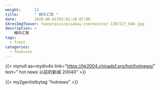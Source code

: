```yaml
---
weight:      12
title:       " 精华汇聚 "
date:        2020-06-01T02:01:28-07:00
XXresImgTeaser: teaserpics/pixabay.com/monitor-1307227_640.jpg
description: >
    精华汇聚 
tags:
  - front
categories:
  - features
---
```


{{< mynull aa=mydiv4o link="https://hk2004.chinadsf.org/hot/hotnews/" text=" hot news 以前的新闻 20040" >}}



{{< my2genlistbytag "hotnews" >}}
